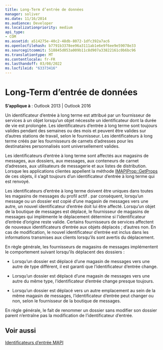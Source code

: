 ```yaml
---
title: Long-Term d’entrée de données
manager: soliver
ms.date: 11/16/2014
ms.audience: Developer
ms.localizationpriority: medium
api_type:
- COM
ms.assetid: a514275e-40c2-48db-8072-1dfc392a7ac6
ms.openlocfilehash: b7791b3378ee96a3111ab1e6e9f6ee9e59078e33
ms.sourcegitcommit: 518845d053a009b11c8d907a33822161c0b6bc96
ms.translationtype: MT
ms.contentlocale: fr-FR
ms.lasthandoff: 03/08/2022
ms.locfileid: "63373416"
---
```

# <a name="long-term-entry-identifiers"></a>Long-Term d’entrée de données

  
  
**S’applique à** : Outlook 2013 | Outlook 2016 
  
Un identificateur d’entrée à long terme est attribué par un fournisseur de services à un objet lorsqu’un objet nécessite un identificateur dont la durée de vie est prolongée. Les identificateurs d’entrée à long terme sont toujours valides pendant des semaines ou des mois et peuvent être valides sur d’autres stations de travail, selon le fournisseur. Les identificateurs à long terme créés par les fournisseurs de carnets d’adresses pour les destinataires personnalisés sont universellement valides. 
  
Les identificateurs d’entrée à long terme sont affectés aux magasins de messages, aux dossiers, aux messages, aux conteneurs de carnet d’adresses, aux utilisateurs de messagerie et aux listes de distribution. Lorsque les applications clientes appellent la méthode [IMAPIProp::GetProps](imapiprop-getprops.md) de ces objets, il s’agit toujours d’un identificateur d’entrée à long terme qui est renvoyé. 
  
Les identificateurs d’entrée à long terme doivent être uniques dans toutes les magasins de messages du profil actif . par conséquent, lorsqu’un message ou un dossier est copié d’une magasin de messages vers une autre, un nouvel identificateur d’entrée doit lui être affecté. Lorsqu’un objet de la boutique de messages est déplacé, le fournisseur de magasins de messages qui implémente le déplacement détermine si l’identificateur d’entrée d’origine reste valide. Certains fournisseurs de services affectent de nouveaux identificateurs d’entrée aux objets déplacés ; d’autres non. En cas de modification, le nouvel identificateur d’entrée est inclus dans les informations transmises aux clients lorsqu’ils sont avertis du déplacement. 
  
En règle générale, les fournisseurs de magasins de messages implémentent le comportement suivant lorsqu’ils déplacent des dossiers :
  
- Lorsqu’un dossier est déplacé d’une magasin de messages vers une autre de type différent, il est garanti que l’identificateur d’entrée change.
    
- Lorsqu’un dossier est déplacé d’une magasin de messages vers une autre du même type, l’identificateur d’entrée change presque toujours.
    
- Lorsqu’un dossier est déplacé vers un autre emplacement au sein de la même magasin de messages, l’identificateur d’entrée peut changer ou non, selon le fournisseur de la boutique de messages.
    
En règle générale, le fait de renommer un dossier sans modifier son dossier parent n’entraîne pas la modification de l’identificateur d’entrée. 
  
## <a name="see-also"></a>Voir aussi



[Identificateurs d’entrée MAPI](mapi-entry-identifiers.md)

